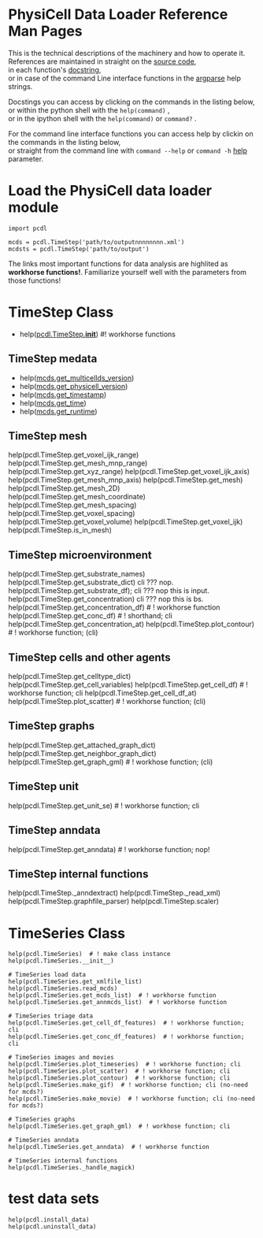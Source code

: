 # PhysiCell Data Loader Reference Man Pages

This is the technical descriptions of the machinery and how to operate it.\
References are maintained in straight on the [source code](https://github.com/elmbeech/physicelldataloader/tree/master/pcdl), \
in each function's [docstring](https://en.wikipedia.org/wiki/Docstring), \
or in case of the command Line interface functions in the [argparse](https://docs.python.org/3/library/argparse.html) help strings.

Docstings you can access by clicking on the commands in the listing below, \
or within the python shell with the `help(command)` , \
or in the ipython shell with the `help(command)` or `command?` .

For the command line interface functions you can access help by clickin on the commands in the listing below, \
or straight from the command line with `command --help` or `command -h` [help](https://en.wikipedia.org/wiki/Help!) parameter.


# Load the PhysiCell data loader module

```python3
import pcdl

mcds = pcdl.TimeStep('path/to/outputnnnnnnnn.xml')
mcdsts = pcdl.TimeStep('path/to/output')
```

The links most important functions for data analysis are highlited as **workhorse functions!**.
Familiarize yourself well with the parameters from those functions!


# TimeStep Class
+ help([pcdl.TimeStep.__init__](https://github.com/elmbeech/physicelldataloader/tree/master/man/docstring/mcds.__init__.md))  #! workhorse functions

## TimeStep medata
+ help([mcds.get_multicellds_version](https://github.com/elmbeech/physicelldataloader/tree/master/man/docstring/mcds.get_multicellds_version.md))
+ help([mcds.get_physicell_version](https://github.com/elmbeech/physicelldataloader/tree/master/man/docstring/mcds.get_physicell_version.md))
+ help([mcds.get_timestamp](https://github.com/elmbeech/physicelldataloader/tree/master/man/docstring/mcds.get_timestamp.md))
+ help([mcds.get_time](https://github.com/elmbeech/physicelldataloader/tree/master/man/docstring/mcds.get_time.md))
+ help([mcds.get_runtime](https://github.com/elmbeech/physicelldataloader/tree/master/man/docstring/mcds.get_runtime.md))

## TimeStep mesh
help(pcdl.TimeStep.get_voxel_ijk_range)
help(pcdl.TimeStep.get_mesh_mnp_range)
help(pcdl.TimeStep.get_xyz_range)
help(pcdl.TimeStep.get_voxel_ijk_axis)
help(pcdl.TimeStep.get_mesh_mnp_axis)
help(pcdl.TimeStep.get_mesh)
help(pcdl.TimeStep.get_mesh_2D)
help(pcdl.TimeStep.get_mesh_coordinate)
help(pcdl.TimeStep.get_mesh_spacing)
help(pcdl.TimeStep.get_voxel_spacing)
help(pcdl.TimeStep.get_voxel_volume)
help(pcdl.TimeStep.get_voxel_ijk)
help(pcdl.TimeStep.is_in_mesh)

## TimeStep microenvironment
help(pcdl.TimeStep.get_substrate_names)
help(pcdl.TimeStep.get_substrate_dict) cli ??? nop.
help(pcdl.TimeStep.get_substrate_df); cli ??? nop this is input.
help(pcdl.TimeStep.get_concentration) cli ??? nop this is bs.
help(pcdl.TimeStep.get_concentration_df)  # ! workhorse function
help(pcdl.TimeStep.get_conc_df)  # ! shorthand; cli
help(pcdl.TimeStep.get_concentration_at)
help(pcdl.TimeStep.plot_contour)  # ! workhorse function; (cli)

## TimeStep cells and other agents
help(pcdl.TimeStep.get_celltype_dict)
help(pcdl.TimeStep.get_cell_variables)
help(pcdl.TimeStep.get_cell_df)  # ! workhorse function; cli
help(pcdl.TimeStep.get_cell_df_at)
help(pcdl.TimeStep.plot_scatter)  # ! workhorse function; (cli)

## TimeStep graphs
help(pcdl.TimeStep.get_attached_graph_dict)
help(pcdl.TimeStep.get_neighbor_graph_dict)
help(pcdl.TimeStep.get_graph_gml)  # ! workhose function; (cli)

## TimeStep unit
help(pcdl.TimeStep.get_unit_se)  # ! workhorse function; cli

## TimeStep anndata
help(pcdl.TimeStep.get_anndata)  # ! workhorse function; nop!

## TimeStep internal functions
help(pcdl.TimeStep._anndextract)
help(pcdl.TimeStep._read_xml)
help(pcdl.TimeStep.graphfile_parser)
help(pcdl.TimeStep.scaler)


# TimeSeries Class
```python3
help(pcdl.TimeSeries)  # ! make class instance
help(pcdl.TimeSeries.__init__)

# TimeSeries load data
help(pcdl.TimeSeries.get_xmlfile_list)
help(pcdl.TimeSeries.read_mcds)
help(pcdl.TimeSeries.get_mcds_list)  # ! workhorse function
help(pcdl.TimeSeries.get_annmcds_list)  # ! workhorse function

# TimeSeries triage data
help(pcdl.TimeSeries.get_cell_df_features)  # ! workhorse function; cli
help(pcdl.TimeSeries.get_conc_df_features)  # ! workhorse function; cli

# TimeSeries images and movies
help(pcdl.TimeSeries.plot_timeseries)  # ! workhorse function; cli
help(pcdl.TimeSeries.plot_scatter)  # ! workhorse function; cli
help(pcdl.TimeSeries.plot_contour)  # ! workhorse function; cli
help(pcdl.TimeSeries.make_gif)  # ! workhorse function; cli (no-need for mcds?)
help(pcdl.TimeSeries.make_movie)  # ! workhorse function; cli (no-need for mcds?)

# TimeSeries graphs
help(pcdl.TimeSeries.get_graph_gml)  # ! workhose function; cli

# TimeSeries anndata
help(pcdl.TimeSeries.get_anndata)  # ! workhorse function

# TimeSeries internal functions
help(pcdl.TimeSeries._handle_magick)
```


# test data sets
```python3
help(pcdl.install_data)
help(pcdl.uninstall_data)
```
